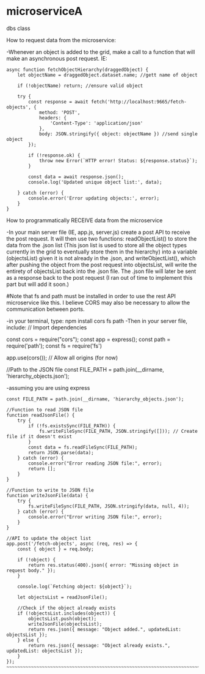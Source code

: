 # microserviceA
dbs class

How to request data from the microservice: 

-Whenever an object is added to the grid, make a call to a function that will make an asynchronous post request. IE:

~~~~~~~~~~~~~~~~~~~~~~~~~~~~~~~~~~~~~~~~~~~~~~~~~~~~~~~~~~~~~~~~~~~~~~~~~~~~~~~~~~~~~~~~~~~~~~~~~~~~~~~~~~~~~~
async function fetchObjectHierarchy(draggedObject) {
    let objectName = draggedObject.dataset.name; //gett name of object

    if (!objectName) return; //ensure valid object

    try {
        const response = await fetch('http://localhost:9665/fetch-objects', { 
            method: 'POST',
            headers: {
                'Content-Type': 'application/json'
            },
            body: JSON.stringify({ object: objectName }) //send single object
        });

        if (!response.ok) {
            throw new Error(`HTTP error! Status: ${response.status}`);
        }

        const data = await response.json();
        console.log('Updated unique object list:', data);
        
    } catch (error) {
        console.error('Error updating objects:', error);
    }
}

~~~~~~~~~~~~~~~~~~~~~~~~~~~~~~~~~~~~~~~~~~~~~~~~~~~~~~~~~~~~~~~~~~~~~~~~~~~~~~~~~~~~~~~~~~~~~~~~~~~~~~~~~~~~~~

How to programmatically RECEIVE data from the microservice 

-In your main server file (IE, app.js, server.js) create a post API to receive the post request. It will
then use two functions: readObjectList() to store the data from the .json list (This json list is used 
to store all the object types currently in the grid to eventually store them in the hierarchy) into a variable
(objectsList) given it is not already in the .json, and  writeObjectList(), which after pushing the object from 
the post request into objectsList, will write the entirety of objectsList back into the .json file. The .json
file will later be sent as a response back to the post request (I ran out of time to implement this part but 
will add it soon.) 

#Note that fs and path must be installed in order to use the rest API microservice like this. I believe
CORS may also be necessary to allow the communication between ports. 

-in your terminal, type: npm install cors fs path
-Then in your server file, include: 
// Import dependencies

const cors = require("cors");
const app = express();
const path = require('path');
const fs = require('fs')

app.use(cors()); // Allow all origins (for now)

//Path to the JSON file
const FILE_PATH = path.join(__dirname, 'hierarchy_objects.json');

-assuming you are using express 
~~~~~~~~~~~~~~~~~~~~~~~~~~~~~~~~~~~~~~~~~~~~~~~~~~~~~~~~~~~~~~~~~~~~~~~~~~~~~~~~~~~~~~~~~~~~~~~~~~~~~~~~~~~~~~
const FILE_PATH = path.join(__dirname, 'hierarchy_objects.json');

//Function to read JSON file
function readJsonFile() {
    try {
        if (!fs.existsSync(FILE_PATH)) {
            fs.writeFileSync(FILE_PATH, JSON.stringify([])); // Create file if it doesn't exist
        }
        const data = fs.readFileSync(FILE_PATH);
        return JSON.parse(data);
    } catch (error) {
        console.error("Error reading JSON file:", error);
        return [];
    }
}

//Function to write to JSON file
function writeJsonFile(data) {
    try {
        fs.writeFileSync(FILE_PATH, JSON.stringify(data, null, 4)); 
    } catch (error) {
        console.error("Error writing JSON file:", error);
    }
}

//API to update the object list
app.post('/fetch-objects', async (req, res) => {
    const { object } = req.body;
    
    if (!object) {
        return res.status(400).json({ error: "Missing object in request body." });
    }

    console.log(`Fetching object: ${object}`);

    let objectsList = readJsonFile();

    //Check if the object already exists
    if (!objectsList.includes(object)) {
        objectsList.push(object);
        writeJsonFile(objectsList);
        return res.json({ message: "Object added.", updatedList: objectsList });
    } else {
        return res.json({ message: "Object already exists.", updatedList: objectsList });
    }
});
~~~~~~~~~~~~~~~~~~~~~~~~~~~~~~~~~~~~~~~~~~~~~~~~~~~~~~~~~~~~~~~~~~~~~~~~~~~~~~~~~~~~~~~~~~~~~~

